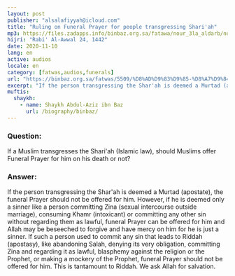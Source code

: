 ```yaml
---
layout: post
publisher: "alsalafiyyah@icloud.com"
title: "Ruling on Funeral Prayer for people transgressing Shari'ah"
mp3: https://files.zadapps.info/binbaz.org.sa/fatawa/nour_3la_aldarb/nour_069/06913.mp3
hijri: "Rabi' Al-Awwal 24, 1442"
date: 2020-11-10
lang: en
active: audios
locale: en
category: [fatwas,audios,funerals]
url: "https://binbaz.org.sa/fatwas/5509/%D8%AD%D9%83%D9%85-%D8%A7%D9%84%D8%B5%D9%84%D8%A7%D8%A9-%D8%B9%D9%84%D9%89-%D8%A7%D9%84%D9%83%D8%A7%D9%81%D8%B1-%D9%88%D8%A7%D9%84%D8%B9%D8%A7%D8%B5%D9%8A"
excerpt: "If the person transgressing the Shar'ah is deemed a Murtad (apostate), the funeral Prayer should not be offered for him."
muftis:
  shaykh: 
    - name: Shaykh Abdul-Aziz ibn Baz
      url: /biography/binbaz/
---
```


### Question:
If a Muslim transgresses the Shari'ah (Islamic law), should Muslims offer Funeral Prayer for him on his death or not?

### Answer: 
If the person transgressing the Shar'ah is deemed a Murtad (apostate), the funeral Prayer should not be offered for him. However, if he is deemed only a sinner like a person committing Zina (sexual intercourse outside marriage), consuming Khamr (intoxicant) or committing any other sin without regarding them as lawful, funeral Prayer can be offered for him and Allah may be beseeched to forgive and have mercy on him for he is just a sinner. If such a person used to commit any sin that leads to Riddah (apostasy), like abandoning Salah, denying its very obligation, committing Zina and regarding it as lawful, blasphemy against the religion or the Prophet, or making a mockery of the Prophet, funeral Prayer should not be offered for him. This is tantamount to Riddah. We ask Allah for salvation. 
